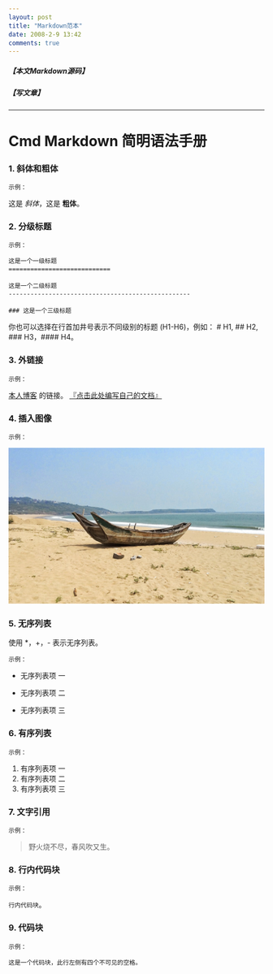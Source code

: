 ```yaml
---
layout: post
title: "Markdown范本"
date: 2008-2-9 13:42
comments: true
---
```


<!-- more -->

<h5 href="https://raw.githubusercontent.com/mgtang/blog/gh-pages/_posts/2008-2-9-Markdown%E8%8C%83%E6%9C%AC.md" target="_blank">【本文Markdown源码】</h5>  <h5 href="https://github.com/mgtang/blog/new/gh-pages/_posts" target="_blank">【写文章】</h5>

---

# Cmd Markdown 简明语法手册

### 1. 斜体和粗体

`示例：`

这是 *斜体*，这是 **粗体**。

### 2. 分级标题

`示例：`

```
这是一个一级标题
============================

这是一个二级标题
--------------------------------------------------

### 这是一个三级标题
```

你也可以选择在行首加井号表示不同级别的标题 (H1-H6)，例如：
    # H1, ## H2, ### H3，#### H4。

### 3. 外链接

`示例：`

 [本人博客](http://ghosertblog.github.com) 的链接。
 [『点击此处编写自己的文档』](https://www.zybuluo.com/mdeditor "作业部落旗下 Cmd 在线 Markdown 编辑阅读器")
 
### 4.  插入图像

`示例：`

![我的头像](https://raw.githubusercontent.com/mgtang/img/gh-pages/IMG_1157.JPG)

### 5. 无序列表

使用 *，+，- 表示无序列表。

`示例：`

* 无序列表项 一
+ 无序列表项 二
- 无序列表项 三

### 6. 有序列表

`示例：`

1. 有序列表项 一
2. 有序列表项 二
3. 有序列表项 三

### 7. 文字引用

`示例：`

> 野火烧不尽，春风吹又生。

### 8. 行内代码块

`示例：`

 `行内代码块`。

### 9.  代码块

`示例：`

    这是一个代码块，此行左侧有四个不可见的空格。
